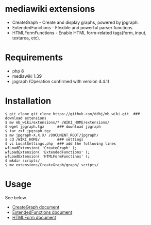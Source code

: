 # mediawiki extensions
- CreateGraph - Create and display graphs, powered by jpgraph.
- ExtendedFunctions - Flexible and powerful parser functions.
- HTMLFormFunctions - Enable HTML form-related tags(form, input, textarea, etc).

# Requirements
- php 8
- mediawiki 1.39
- jpgraph (Operation confirmed with version 4.4.1)

# Installation
```
$ git clone git clone https://github.com/ddbj/mb_wiki.git  ### download extensions
$ mv mb_wiki/extensions/* /WIKI_HOME/extensions/
$ wget jpgraph.tgz      ### download jpgraph
$ tar zxf jpgraph.tgz
$ mv jpgraph-X.X.X/ /DOCUMENT_ROOT/jpgraph/
$ cd /WIKI_HOME/        ### settings
$ vi LocalSettings.php  ### add the following lines
wfLoadExtension( 'CreateGraph' );
wfLoadExtension( 'ExtendedFunctions' );
wfLoadExtension( 'HTMLFormFunctinos' );
$ mkdir scripts/
$ mv extensions/CreateGraph/graph/ scripts/
```

# Usage
See below.
- [CreateGraph document](http://metabolomics.jp/wiki/Help:Extension/CreateGraph)
- [ExtendedFunctions document](http://metabolomics.jp/wiki/Help:Extension/ExtendedFunctions)
- [HTMLForm document](http://metabolomics.jp/wiki/Help:Extension/HTMLForm)
